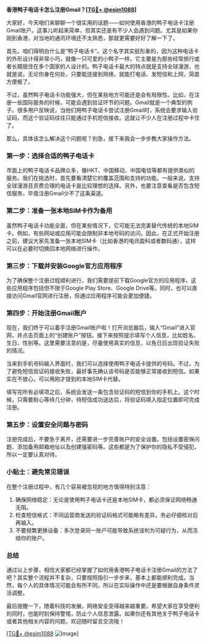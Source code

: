 **香港鸭子电话卡怎么注册Gmail？[[TG💪+ @esim1088](https://t.me/s/esim1088)]**

大家好，今天咱们来聊聊一个很实用的话题——如何使用香港的鸭子电话卡注册Gmail账户。这事儿听起来简单，但其实还是有不少人会遇到问题。尤其是如果你刚到香港，对当地的通讯环境还不太熟悉，那就更需要好好了解一下了。

首先，咱们得明白什么是“鸭子电话卡”。这个名字其实挺形象的，因为这种电话卡的外形设计得非常小巧，就像一只可爱的小鸭子一样。它主要是为那些经常旅行或者长期居住在多个国家的人设计的。鸭子电话卡最大的特点就是支持全球漫游，也就是说，无论你身在何处，只要能连接到网络，就能打电话、发短信和上网，简直方便极了。

不过，虽然鸭子电话卡功能强大，但在某些地方可能还是会有局限性。比如，在注册一些国际服务的时候，可能会遇到验证环节的问题。Gmail就是一个典型的例子。很多用户反映说，当他们用鸭子电话卡尝试注册Gmail时，系统会要求输入验证码，而这个验证码往往只能通过手机短信接收。这就让不少人在注册过程中卡住了。

那么，具体该怎么解决这个问题呢？别急，接下来我会一步步教大家操作方法。

### 第一步：选择合适的鸭子电话卡

市面上的鸭子电话卡品牌众多，像HKT、中国移动、中国电信等都有提供类似的服务。我们在挑选时，首先要看清楚它的覆盖范围和支持的功能。一般来说，支持全球漫游且资费合理的电话卡是比较理想的选择。另外，也要注意查看是否包含短信服务，毕竟注册Gmail少不了这条渠道。

### 第二步：准备一张本地SIM卡作为备用

虽然鸭子电话卡功能全面，但在某些情况下，它可能无法完美替代传统的本地SIM卡。例如，有些网站或应用可能会限制非本地号码的访问。因此，在正式开始注册之前，建议大家先准备一张本地SIM卡（比如香港的电讯盈科或者数码通），这样可以在必要时切换回本地网络进行操作。

### 第三步：下载并安装Google官方应用程序

为了确保整个注册过程顺利进行，我们需要提前下载Google官方的应用程序。这些应用程序包括但不限于Google Play Store、Google Drive等。同时，也可以直接访问Gmail官网进行注册，但通过应用程序可能会更加便捷。

### 第四步：开始注册Gmail账户

现在，我们终于可以着手注册Gmail账户啦！打开浏览器后，输入“Gmail”进入官网，并点击页面上的“创建账户”按钮。接下来按照提示填写个人信息，比如姓名、生日、性别等。这里需要注意的是，尽量使用真实的信息，以免日后出现验证失败的情况。

当来到手机号码输入界面时，我们可以选择使用鸭子电话卡提供的号码。不过，为了避免短信验证码接收失败，最好事先确认该号码是否能够正常接收到短信。如果实在不放心，可以用刚才提到的本地SIM卡代替。

填写完所有必填项之后，系统会发送一条包含验证码的短信到你的手机上。这个时候，只需要耐心等待几分钟，待短信成功送达后，将验证码填入指定位置即可完成注册。

### 第五步：设置安全问题与密码

注册完成后，不要急于离开，还需要进一步完善账户的安全设置。包括设置密保问题、添加备用邮箱地址以及创建强密码等。这些都是为了保护你的隐私不受侵犯，所以一定要认真对待。

### 小贴士：避免常见错误

在整个注册过程中，有几个容易被忽视的地方值得特别注意：

1. 确保网络稳定：无论是使用鸭子电话卡还是本地SIM卡，都必须保证网络畅通无阻。
2. 检查短信格式：不同运营商发送的验证码格式可能略有差异，务必仔细核对后再输入。
3. 不要频繁更换设备：多次登录同一账户可能导致系统误判为可疑行为，从而冻结你的账户。

### 总结

通过以上步骤，相信大家都已经掌握了如何用香港鸭子电话卡注册Gmail的方法了吧？其实整个流程并不复杂，只要按照指引一步步来，基本上都能顺利完成。当然，每个人的具体情况可能会有所不同，所以在实际操作中还是要根据自身条件灵活调整。

最后提醒一下，随着科技的发展，网络安全变得越来越重要。希望大家在享受便利的同时，也能时刻保持警惕，防止个人信息泄露。如果你还有其他关于鸭子电话卡或者其他相关内容的问题，欢迎随时留言交流哦！

[[TG💪+ @esim1088](https://t.me/s/esim1088) ![Image](https://i.postimg.cc/4NQfJmqS/Snipaste-2025-05-13-00-14-12.png)]